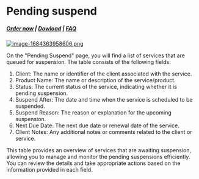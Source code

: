 # Pending suspend

#####  [Order now](https://puqcloud.com/whmcs-addon-puq-customization.php) | [Dowload](https://download.puqcloud.com/WHMCS/addons/PUQ-Customization/) | [FAQ](https://faq.puqcloud.com/)

[![image-1684363958606.png](https://doc.puq.info/uploads/images/gallery/2023-05/scaled-1680-/image-1684363958606.png)](https://doc.puq.info/uploads/images/gallery/2023-05/image-1684363958606.png)

On the "Pending Suspend" page, you will find a list of services that are queued for suspension. The table consists of the following fields:

1. Client: The name or identifier of the client associated with the service.
2. Product Name: The name or description of the service/product.
3. Status: The current status of the service, indicating whether it is pending suspension.
4. Suspend After: The date and time when the service is scheduled to be suspended.
5. Suspend Reason: The reason or explanation for the upcoming suspension.
6. Next Due Date: The next due date or renewal date of the service.
7. Client Notes: Any additional notes or comments related to the client or service.

This table provides an overview of services that are awaiting suspension, allowing you to manage and monitor the pending suspensions efficiently. You can review the details and take appropriate actions based on the information provided in each field.
